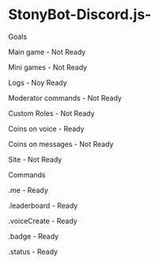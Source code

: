 # StonyBot-Discord.js-


Goals

Main game - Not Ready

Mini games - Not Ready

Logs - Noy Ready

Moderator commands - Not Ready 

Custom Roles - Not Ready

Coins on voice - Ready

Coins on messages - Not Ready

Site - Not Ready



Commands

.me - Ready

.leaderboard - Ready

.voiceCreate - Ready

.badge - Ready

.status - Ready

